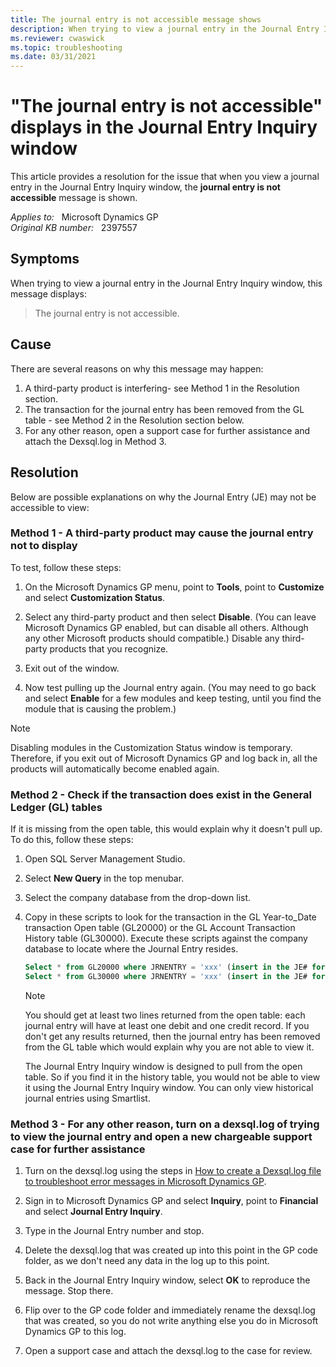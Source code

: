 ```yaml
---
title: The journal entry is not accessible message shows
description: When trying to view a journal entry in the Journal Entry Inquiry window, this message displays - The journal entry is not accessible. Provides a resolution.
ms.reviewer: cwaswick
ms.topic: troubleshooting
ms.date: 03/31/2021
---
```

# "The journal entry is not accessible" displays in the Journal Entry Inquiry window

This article provides a resolution for the issue that when you view a journal entry in the Journal Entry Inquiry window, the **journal entry is not accessible** message is shown.

_Applies to:_ &nbsp; Microsoft Dynamics GP  
_Original KB number:_ &nbsp; 2397557

## Symptoms

When trying to view a journal entry in the Journal Entry Inquiry window, this message displays:

> The journal entry is not accessible.

## Cause

There are several reasons on why this message may happen:

1. A third-party product is interfering- see Method 1 in the Resolution section.
2. The transaction for the journal entry has been removed from the GL table - see Method 2 in the Resolution section below.
3. For any other reason, open a support case for further assistance and attach the Dexsql.log in Method 3.

## Resolution

Below are possible explanations on why the Journal Entry (JE) may not be accessible to view:

### Method 1 - A third-party product may cause the journal entry not to display

To test, follow these steps:

1. On the Microsoft Dynamics GP menu, point to **Tools**, point to **Customize** and select **Customization Status**.

2. Select any third-party product and then select **Disable**. (You can leave Microsoft Dynamics GP enabled, but can disable all others. Although any other Microsoft products should compatible.) Disable any third-party products that you recognize.

3. Exit out of the window.

4. Now test pulling up the Journal entry again. (You may need to go back and select **Enable** for a few modules and keep testing, until you find the module that is causing the problem.)

> [!NOTE]
> Disabling modules in the Customization Status window is temporary. Therefore, if you exit out of Microsoft Dynamics GP and log back in, all the products will automatically become enabled again.

### Method 2 - Check if the transaction does exist in the General Ledger (GL) tables

If it is missing from the open table, this would explain why it doesn't pull up. To do this, follow these steps:

1. Open SQL Server Management Studio.
2. Select **New Query** in the top menubar.
3. Select the company database from the drop-down list.
4. Copy in these scripts to look for the transaction in the GL Year-to_Date transaction Open table (GL20000) or the GL Account Transaction History table (GL30000). Execute these scripts against the company database to locate where the Journal Entry resides.

    ```sql
    Select * from GL20000 where JRNENTRY = 'xxx' (insert in the JE# for the xxx placeholder)
    Select * from GL30000 where JRNENTRY = 'xxx' (insert in the JE# for the xxx placeholder)
    ```

    > [!NOTE]
    > You should get at least two lines returned from the open table: each journal entry will have at least one debit and one credit record. If you don't get any results returned, then the journal entry has been removed from the GL table which would explain why you are not able to view it.
    >
    > The Journal Entry Inquiry window is designed to pull from the open table. So if you find it in the history table, you would not be able to view it using the Journal Entry Inquiry window. You can only view historical journal entries using Smartlist.

### Method 3 - For any other reason, turn on a dexsql.log of trying to view the journal entry and open a new chargeable support case for further assistance

1. Turn on the dexsql.log using the steps in [How to create a Dexsql.log file to troubleshoot error messages in Microsoft Dynamics GP](https://support.microsoft.com/topic/kb-850996-how-to-create-a-dexsql-log-file-to-troubleshoot-error-messages-in-microsoft-dynamics-gp-67f4d9e9-51dd-69a8-57d8-6625416e3cb1).

2. Sign in to Microsoft Dynamics GP and select **Inquiry**, point to **Financial** and select **Journal Entry Inquiry**.
3. Type in the Journal Entry number and stop.
4. Delete the dexsql.log that was created up into this point in the GP code folder, as we don't need any data in the log up to this point.
5. Back in the Journal Entry Inquiry window, select **OK** to reproduce the message. Stop there.
6. Flip over to the GP code folder and immediately rename the dexsql.log that was created, so you do not write anything else you do in Microsoft Dynamics GP to this log.
7. Open a support case and attach the dexsql.log to the case for review.
